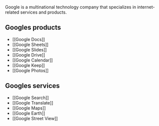 Google is a multinational technology company that specializes in internet-related services and products.

## Googles products
- [[Google Docs]]
- [[Google Sheets]]
- [[Google Slides]]
- [[Google Drive]]
- [[Google Calendar]]
- [[Google Keep]]
- [[Google Photos]]

## Googles services
- [[Google Search]]
- [[Google Translate]]
- [[Google Maps]]
- [[Google Earth]]
- [[Google Street View]]